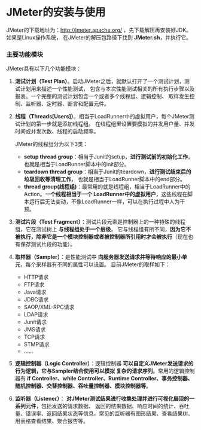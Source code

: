 JMeter的安装与使用
====================================================================
JMeter的下载地址为：http://jmeter.apache.org/ ，先下载解压再安装好JDK。如果是Linux操作系统，
在JMeter的解压包路径下找到 **JMeter.sh**，并执行它。

### 主要功能模块
JMeter具有以下几个功能模块：

1. **测试计划（Test Plan）**。启动JMeter之后，就默认打开了一个测试计划，测试计划用来描述一个性能测试，
包含与本次性能测试相关的所有执行步骤以及报表。一个完整的测试计划包含一个或者多个线程组、逻辑控制、
取样发生控制、监听器、定时器、断言和配置元件。
2. **线程（Threads[Users]）**。相当于LoadRunner中的虚拟用户，每个JMeter测试计划的第一步就是添加线程组。
在线程组里设置要模拟的并发用户量、并发时间或并发次数、线程的启动频率。

    JMeter的线程组分为以下3类：
    + **setup thread group**：相当于Junit的setup，**进行测试前的初始化工作**，也就是相当于LoadRunner脚本中的init部分。
    + **teardown thread group**：相当于Junit的teardown，**进行测试结束后的垃圾回收等清理工作**，
    也就是相当于LoadRunner脚本中的end部分。
    + **thread group(线程组)**：最常用的就是线程组，相当于LoadRunner中的Action。**一个线程相当于一个
    LoadRunner中的虚拟用户**，这些线程在脚本运行后无法变动，不像LoadRunner一样，可以在执行过程中人为干预。

3. **测试片段（Test Fragment）**：测试片段元素是控制器上的一种特殊的线程组，它在测试树上 **与线程组处于一个层级**。
    它与线程组有所不同，**因为它不被执行，除非它是一个模块控制器或者被控制器所引用时才会被执行**（现在也有保存测试片段的功能）。

4. **取样器（Sampler）**：是性能测试中 **向服务器发送请求并等待响应的最小单元**，每个采样器有不同的属性可以设置。
目前JMeter的取样如下：

    + HTTP请求
    + FTP请求
    + Java请求
    + JDBC请求
    + SAOP/XML-RPC请求
    + LDAP请求
    + Junit请求
    + JMS请求
    + TCP请求
    + STMP请求
    + ......

5. **逻辑控制器（Logic Controller）**：逻辑控制器 **可以自定义JMeter发送请求的行为逻辑，它与Sampler结合使用可以模拟
复杂的请求序列**。常用的逻辑控制器有 **if Controller、while Controller、Runtime Controller、事务控制器、
随机控制器、交替控制器、吞吐量控制器、模块控制器等**。

6. **监听器（Listener）**： **对JMeter测试结果进行收集处理并进行可视化展现的一系列元件**，包括发送的请求数据、
返回的结果数据、响应时间的统计、吞吐量、错误率、返回结果状态等信息。常见的监听器有图形结果、查看结果树、用表格查看结果、聚合报告等。
